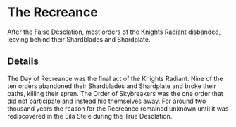 # The Recreance
After the False Desolation, most orders of the Knights Radiant disbanded, leaving behind their Shardblades and Shardplate.

## Details
The Day of Recreance was the final act of the Knights Radiant. Nine of the ten orders abandoned their Shardblades and Shardplate and broke their oaths, killing their spren. The Order of Skybreakers was the one order that did not participate and instead hid themselves away. For around two thousand years the reason for the Recreance remained unknown until it was rediscovered in the Eila Stele during the True Desolation. 
